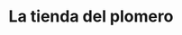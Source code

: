 ---
title: "La tienda del plomero"
url: /barcelona/la-tienda-del-plomero/
shop: hágalo usted mismo
---